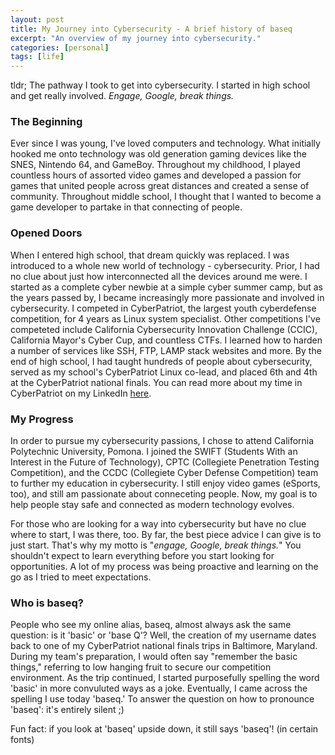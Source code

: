 ```yaml
---
layout: post
title: My Journey into Cybersecurity - A brief history of baseq
excerpt: "An overview of my journey into cybersecurity."
categories: [personal]
tags: [life]
---
```

tldr; The pathway I took to get into cybersecurity. I started in high school and get really involved. *Engage, Google, break things.*
### The Beginning
Ever since I was young, I've loved computers and technology. What initially hooked me onto technology was old generation gaming devices like the SNES, Nintendo 64, and GameBoy. Throughout my childhood, I played countless hours of assorted video games and developed a passion for games that united people across great distances and created a sense of community. Throughout middle school, I thought that I wanted to become a game developer to partake in that connecting of people.

### Opened Doors
When I entered high school, that dream quickly was replaced. I was introduced to a whole new world of technology - cybersecurity. Prior, I had no clue about just how interconnected all the devices around me were. I started as a complete cyber newbie at a simple cyber summer camp, but as the years passed by, I became increasingly more passionate and involved in cybersecurity. I competed in CyberPatriot, the largest youth cyberdefense competition, for 4 years as Linux system specialist. Other competitions I've competeted include California Cybersecurity Innovation Challenge (CCIC), California Mayor's Cyber Cup, and countless CTFs. I learned how to harden a number of services like SSH, FTP, LAMP stack websites and more. By the end of high school, I had taught hundreds of people about cybersecurity, served as my school's CyberPatriot Linux co-lead, and placed 6th and 4th at the CyberPatriot national finals. You can read more about my time in CyberPatriot on my LinkedIn [here](https://www.linkedin.com/in/gabriel-fok-653aba174/). 

### My Progress
In order to pursue my cybersecurity passions, I chose to attend California Polytechnic University, Pomona. I joined the SWIFT (Students With an Interest in the Future of Technology), CPTC (Collegiete Penetration Testing Competition), and the CCDC (Collegiete Cyber Defense Competition) team to further my education in cybersecurity. I still enjoy video games (eSports, too), and still am passionate about conneceting people. Now, my goal is to help people stay safe and connected as modern technology evolves.

For those who are looking for a way into cybersecurity but have no clue where to start, I was there, too. By far, the best piece advice I can give is to just start. That's why my motto is "*engage, Google, break things.*" You shouldn't expect to learn everything before you start looking for opportunities. A lot of my process was being proactive and learning on the go as I tried to meet expectations.

### Who is baseq?
People who see my online alias, baseq, almost always ask the same question: is it 'basic' or 'base Q'? Well, the creation of my username dates back to one of my CyberPatriot national finals trips in Baltimore, Maryland. During my team's preparation, I would often say "remember the basic things," referring to low hanging fruit to secure our competition environment. As the trip continued, I started purposefully spelling the word 'basic' in more convuluted ways as a joke. Eventually, I came across the spelling I use today 'baseq.' To answer the question on how to pronounce 'baseq': it's entirely silent ;)

Fun fact: if you look at 'baseq' upside down, it still says 'baseq'! (in certain fonts)